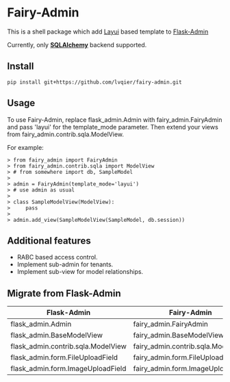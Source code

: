 # Fairy-Admin

This is a shell package which add [Layui](https://www.layui.com/) based template to [Flask-Admin](https://github.com/flask-admin/flask-admin)

Currently, only **[SQLAlchemy](http://www.sqlalchemy.org/)** backend supported.


## Install

```
pip install git+https://github.com/lvqier/fairy-admin.git
```

## Usage

To use Fairy-Admin, replace flask_admin.Admin with fairy_admin.FairyAdmin and pass 'layui' for the template_mode parameter. Then extend your views from fairy_admin.contrib.sqla.ModelView.

For example:
```
> from fairy_admin import FairyAdmin
> from fairy_admin.contrib.sqla import ModelView
> # from somewhere import db, SampleModel
>
> admin = FairyAdmin(template_mode='layui')
> # use admin as usual
>
> class SampleModelView(ModelView):
>     pass
>
> admin.add_view(SampleModelView(SampleModel, db.session))

```

## Additional features

 * RABC based access control.
 * Implement sub-admin for tenants.
 * Implement sub-view for model relationships.


## Migrate from Flask-Admin

|Flask-Admin|Fairy-Admin|
|-----------|-----------|
|flask_admin.Admin|fairy_admin.FairyAdmin|
|flask_admin.BaseModelView|fairy_admin.BaseModelView|
|flask_admin.contrib.sqla.ModelView|fairy_admin.contrib.sqla.ModelView|
|flask_admin.form.FileUploadField|fairy_admin.form.FileUploadField|
|flask_admin.form.ImageUploadField|fairy_admin.form.ImageUploadField|

